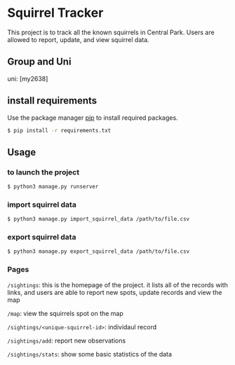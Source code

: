 # Squirrel Tracker

This project is to track all the known squirrels in Central Park. Users are allowed to report, update, and view squirrel data. 

## Group and Uni
uni: [my2638]

## install requirements

Use the package manager [pip](https://pip.pypa.io/en/stable/) to install required packages.
```bash
$ pip install -r requirements.txt
```

## Usage
### to launch the project
```bash
$ python3 manage.py runserver
```

### import squirrel data
```bash
$ python3 manage.py import_squirrel_data /path/to/file.csv
```

### export squirrel data
```bash
$ python3 manage.py export_squirrel_data /path/to/file.csv
```

### Pages
`/sightings`: this is the homepage of the project. it lists all of the records with links, and users are able to report new spots, update records and view the map

`/map`: view the squirrels spot on the map

`/sightings/<unique-squirrel-id>`: individaul record

`/sightings/add`: report new observations

`/sightings/stats`: show some basic statistics of the data